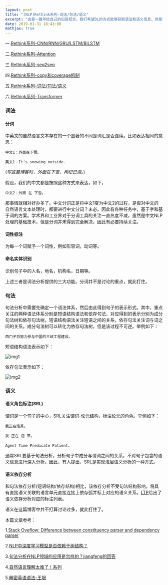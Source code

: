 ```yaml
---
layout: post
title: "[NLP]Rethink系列-词法/句法/语义"
excerpt: "这是一篇写给自己的扫盲短文。我们希望DL的方式能够获取语法和语义信息，但是评估的方式多是通过下游任务的性能，没有从过程上去分析是否确实获得了期望的语法和语义信息，个人对这种分析方式并不认同。直接对词法，句法和语义信息进行分析的技术作为NLP的底层技术，值得进一步探索和思考。"
date: 2019-01-31 18:43:00
mathjax: true
---
```


一.[Rethink系列-CNN/RNN/GRU/LSTM/BiLSTM](https://zhpmatrix.github.io/2019/01/27/NLP-rethinking-base-blocks/)

二.[Rethink系列-Attention](https://zhpmatrix.github.io/2019/01/27/NLP-rethinking-attention/)

三.[Rethink系列-seq2seq](https://zhpmatrix.github.io/2019/01/28/NLP-rethingking-seq2seq/)

四.[Rethink系列-copy和coverage机制](https://zhpmatrix.github.io/2019/01/29/NLP-rethinking-copy-and-coverage/)

五.[Rethink系列-词法/句法/语义](https://zhpmatrix.github.io/2019/01/31/NLP-rethinking-basic-techniques/)

六.[Rethink系列-Transformer](https://zhpmatrix.github.io/2019/03/13/NLP-rethinking-Transformer/)

### 词法

#### 分词

中英文的自然语言文本存在的一个显著的不同是词汇是否连续。比如表达相同的意思：

    中文1：外面在下雪。

    英文1：It's snowing outside.

(_写这篇博客时，外面在下雪，枸杞已泡。_)

假设，我们的中文都是按照这种方式来表达，如下，

    中文2：外面 在 下雪。

那事情就相对好办多了。中文分词正是将中文1变为中文2的过程，是否对中文的自然语言文本处理时，都要进行中文分词？未必。因此有各种任务中，基于字和基于词的方案。学术界和工业界对于分词工具的关注一直热度不减，虽然是中文NLP处理的基础技术，但是分词并未得到完全解决，因此有必要持续关注。

#### 词性标注

为每一个词赋予一个词性，例如形容词，动词等。

#### 命名实体识别

识别句子中的人名，地名，机构名，日期等。

上述三者是词法分析提供的三大功能。分词并不是讨论的重点，就此打住。

### 句法

句法分析中需要先确定一个语法体系，然后由此得到句子的表示形式。其中，重点关注的两种语法体系分别是短语结构语法和依存句法，对应得到的表示分别为成分句法树和依存句法树。短语结构语法关注短语之间的关系，依存句法关注词与词之间的关系。成分句法树可以转化为依存句法树，但是该过程不可逆。举例如下：

    西门子将努力参与中国的三峡工程建设。

短语结构语法表示如下：

![img1](http://wx2.sinaimg.cn/mw690/aba7d18bly1fzoz9oydzij20b20aewf0.jpg)

依存句法表示如下：

![img2](http://wx3.sinaimg.cn/mw690/aba7d18bly1fzoz9ti5qcj20hd0683zc.jpg)

### 语义

#### 语义角色标注(SRL)

谓词是一个句子的中心，SRL关注谓词-论元结构，标注论元的角色。举例如下：

    我正在泡茶。

    我 正在 泡 茶。

    Agent Time Predicate Patient。 

通常SRL要基于句法分析，分析句子中成分与谓词之间的关系，不对句子包含的语义信息进行深入分析。因此，有人提出，SRL是实现浅层语义分析的一种方式。

#### 语义依存分析

和句法依存分析(短语结构/依存结构)相比，该依存分析不受句法结构影响，将具有直接语义关联的语言单元直接连接上依存弧并标上对应的语义关系。[LTP](https://www.ltp-cloud.com/intro#sdp_how)给出了语义依存分析对应的标注列表。

语义在这篇博客中并不打算讨论过多，就此打住了。

本篇文章参考：

1.[Stack Oveflow: Difference between constituency parser and dependency parser](https://stackoverflow.com/questions/10401076/difference-between-constituency-parser-and-dependency-parser)

2.[NLP中深度学习模型是否依赖于树结构？](https://mp.weixin.qq.com/s?__biz=MzIxMjAzNDY5Mg==&mid=209300177&idx=1&sn=4d24467ee27da15ae05effaa0ded9332&scene=2&srcid=1015LyJAMxAtArMzdyKyIRHh&from=timeline&isappinstalled=0#rd)

3.[句法分析在NLP领域的应用是怎样的？jiangfeng的回答](https://www.zhihu.com/question/39034550/answer/79392998)

4.[自然语言理解太难了！系列](https://github.com/fighting41love/hardNLP)

5.[解密英语语法-王垠](https://blog.csdn.net/zhenyu5211314/article/details/85304247)
















